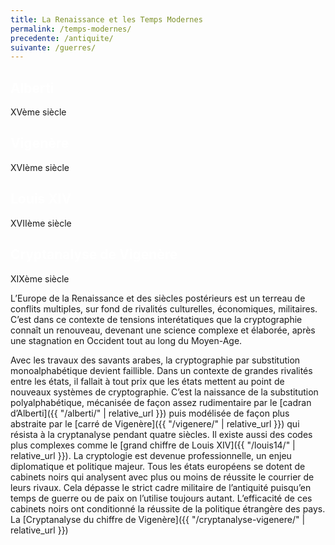 ```yaml
---
title: La Renaissance et les Temps Modernes
permalink: /temps-modernes/
precedente: /antiquite/
suivante: /guerres/
---
```



<link rel="stylesheet" href="{{ '/assets/css/timeline.css' | relative_url }}">
<div class="timeline">

 <div class="container left">
   <div class="content" style="cursor: pointer;" onclick="window.location='{{ "/alberti/" | relative_url }}';">
     <h2 style="color:white;">Alberti</h2>
     <p>XVème siècle</p>
   </div>
 </div>

 <div class="container right">
   <div class="content" style="cursor: pointer;" onclick="window.location='{{ "/vigenere/" | relative_url }}';">
     <h2 style="color:white;">Vigenère</h2>
     <p>XVIème siècle</p>
   </div>
 </div>

 <div class="container left">
   <div class="content" style="cursor: pointer;" onclick="window.location='{{ "/louis14/" | relative_url }}';">
     <h2 style="color:white;">Louis XIV</h2>
     <p>XVIIème siècle</p>
   </div>
 </div>

 <div class="container right">
   <div class="content" style="cursor: pointer;" onclick="window.location='{{ "/cryptanalyse-vigenere/" | relative_url }}';">
     <h2 style="color:white;">Cryptanalyse de Vigenère</h2>
     <p>XIXème siècle</p>
   </div>
 </div>

</div>


L’Europe de la Renaissance et des siècles postérieurs est un terreau de conflits multiples, sur fond de rivalités culturelles, économiques, militaires. C’est dans ce contexte de tensions interétatiques que la cryptographie connaît un renouveau, devenant une science complexe et élaborée, après une stagnation en Occident tout au long du Moyen-Age.


Avec les travaux des savants arabes, la cryptographie par substitution monoalphabétique devient faillible. Dans un contexte de grandes rivalités entre les états, il fallait à tout prix que les états mettent au point de nouveaux systèmes de cryptographie. C’est la naissance de la substitution polyalphabétique, mécanisée de façon assez rudimentaire par le [cadran d’Alberti]({{ "/alberti/" | relative_url }}) puis modélisée de façon plus abstraite par le [carré de Vigenère]({{ "/vigenere/" | relative_url }}) qui résista à la cryptanalyse pendant quatre siècles. Il existe aussi des codes plus complexes comme le  [grand chiffre de Louis XIV]({{ "/louis14/" | relative_url }}). La cryptologie est devenue professionnelle, un enjeu diplomatique et politique majeur. Tous les états européens se dotent de cabinets noirs qui analysent avec plus ou moins de réussite le courrier de leurs rivaux. Cela dépasse le strict cadre militaire de l’antiquité puisqu’en temps de guerre ou de paix on l’utilise toujours autant. L’efficacité de ces cabinets noirs ont conditionné la réussite de la politique étrangère des pays. La [Cryptanalyse du chiffre de Vigenère]({{ "/cryptanalyse-vigenere/" | relative_url }})
